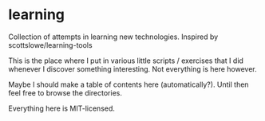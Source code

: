 # learning

Collection of attempts in learning new technologies. Inspired by scottslowe/learning-tools

This is the place where I put in various little scripts / exercises that I did whenever I discover something interesting. Not everything is here however.

Maybe I should make a table of contents here (automatically?). Until then feel free to browse the directories.

Everything here is MIT-licensed.
